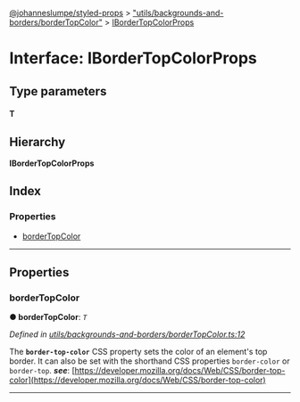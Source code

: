 [@johanneslumpe/styled-props](../README.md) > ["utils/backgrounds-and-borders/borderTopColor"](../modules/_utils_backgrounds_and_borders_bordertopcolor_.md) > [IBorderTopColorProps](../interfaces/_utils_backgrounds_and_borders_bordertopcolor_.ibordertopcolorprops.md)

# Interface: IBorderTopColorProps

## Type parameters
#### T 
## Hierarchy

**IBorderTopColorProps**

## Index

### Properties

* [borderTopColor](_utils_backgrounds_and_borders_bordertopcolor_.ibordertopcolorprops.md#bordertopcolor)

---

## Properties

<a id="bordertopcolor"></a>

###  borderTopColor

**● borderTopColor**: *`T`*

*Defined in [utils/backgrounds-and-borders/borderTopColor.ts:12](https://github.com/johanneslumpe/styled-props/blob/3abf398/src/utils/backgrounds-and-borders/borderTopColor.ts#L12)*

The **`border-top-color`** CSS property sets the color of an element's top border. It can also be set with the shorthand CSS properties `border-color` or `border-top`.
*__see__*: [https://developer.mozilla.org/docs/Web/CSS/border-top-color](https://developer.mozilla.org/docs/Web/CSS/border-top-color)

___

